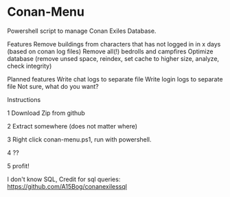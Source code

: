 # Conan-Menu

Powershell script to manage Conan Exiles Database.

Features
Remove buildings from characters that has not logged in in x days (based on conan log files)
Remove all(!) bedrolls and campfires
Optimize database (remove unsed space, reindex, set cache to higher size, analyze, check integrity)

Planned features
Write chat logs to separate file
Write login logs to separate file
Not sure, what do you want?

Instructions


1 Download Zip from github


2 Extract somewhere (does not matter where)


3 Right click conan-menu.ps1, run with powershell.


4 ??


5 profit!


I don't know SQL, Credit for sql queries: https://github.com/A15Bog/conanexilessql   
